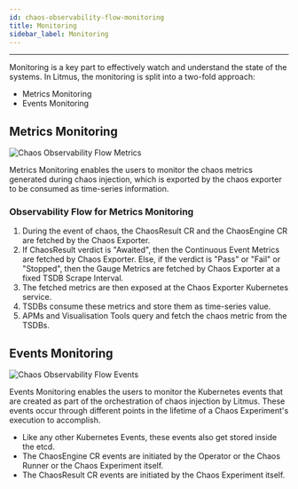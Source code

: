 ```yaml
---
id: chaos-observability-flow-monitoring
title: Monitoring
sidebar_label: Monitoring 
---
```


---

Monitoring is a key part to effectively watch and understand the state of the systems. In Litmus, the monitoring is split into a two-fold approach:
- Metrics Monitoring
- Events Monitoring

## Metrics Monitoring

<div style={{textAlign: 'center'}}>
  <img src={require("../assets/chaos-observability-flow-metrics.png").default} alt="Chaos Observability Flow Metrics" />
</div>

Metrics Monitoring enables the users to monitor the chaos metrics generated during chaos injection, which is exported by the chaos exporter to be consumed as time-series information.

### Observability Flow for Metrics Monitoring
1. During the event of chaos, the ChaosResult CR and the ChaosEngine CR are fetched by the Chaos Exporter.
2. If ChaosResult verdict is "Awaited", then the Continuous Event Metrics are fetched by Chaos Exporter. Else, if the verdict is "Pass" or "Fail" or "Stopped", then the Gauge Metrics are fetched by Chaos Exporter at a fixed TSDB Scrape Interval.
3. The fetched metrics are then exposed at the Chaos Exporter Kubernetes service. 
4. TSDBs consume these metrics and store them as time-series value.
5. APMs and Visualisation Tools query and fetch the chaos metric from the TSDBs.

## Events Monitoring

<div style={{textAlign: 'center'}}>
  <img src={require("../assets/chaos-observability-flow-events.png").default} alt="Chaos Observability Flow Events" />
</div>

Events Monitoring enables the users to monitor the Kubernetes events that are created as part of the orchestration of chaos injection by Litmus. These events occur through different points in the lifetime of a Chaos Experiment's execution to accomplish.

- Like any other Kubernetes Events, these events also get stored inside the etcd.
- The ChaosEngine CR events are initiated by the Operator or the Chaos Runner or the Chaos Experiment itself.
- The ChaosResult CR events are initiated by the Chaos Experiment itself.
